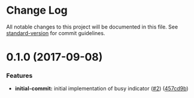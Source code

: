 # Change Log

All notable changes to this project will be documented in this file. See [standard-version](https://github.com/conventional-changelog/standard-version) for commit guidelines.

<a name="0.1.0"></a>
# 0.1.0 (2017-09-08)


### Features

* **initial-commit:** initial implementation of busy indicator ([#2](https://github.com/drivesoftware/aurelia-busy-indicator/issues/2)) ([457cd9b](https://github.com/drivesoftware/aurelia-busy-indicator/commit/457cd9b))
